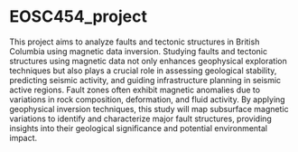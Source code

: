 # EOSC454_project

This project aims to analyze faults and tectonic structures in British Columbia using magnetic data inversion. Studying faults and tectonic structures using magnetic data not only enhances geophysical exploration techniques but also plays a crucial role in assessing geological stability, predicting seismic activity, and guiding infrastructure planning in seismic active regions. Fault zones often exhibit magnetic anomalies due to variations in rock composition, deformation, and fluid activity. By applying geophysical inversion techniques, this study will map subsurface magnetic variations to identify and characterize major fault structures, providing insights into their geological significance and potential environmental impact.

